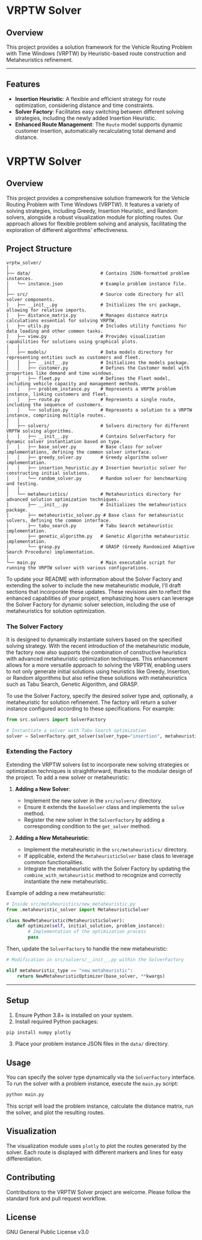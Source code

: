 
# VRPTW Solver

## Overview

This project provides a solution framework for the Vehicle Routing Problem with Time Windows (VRPTW) by Heuristic-based route construction and Metaheuristics refinement.

---

## Features
- **Insertion Heuristic**: A flexible and efficient strategy for route optimization, considering distance and time constraints.
- **Solver Factory**: Facilitates easy switching between different solving strategies, including the newly added Insertion Heuristic.
- **Enhanced Route Management**: The `Route` model supports dynamic customer insertion, automatically recalculating total demand and distance.

# VRPTW Solver

## Overview

This project provides a comprehensive solution framework for the Vehicle Routing Problem with Time Windows (VRPTW). It features a variety of solving strategies, including Greedy, Insertion Heuristic, and Random solvers, alongside a robust visualization module for plotting routes. Our approach allows for flexible problem solving and analysis, facilitating the exploration of different algorithms' effectiveness.

## Project Structure

```
vrptw_solver/
│
├── data/                          # Contains JSON-formatted problem instances.
│   └── instance.json              # Example problem instance file.
│
├── src/                           # Source code directory for all solver components.
│   ├── __init__.py                # Initializes the src package, allowing for relative imports.
│   ├── distance_matrix.py         # Manages distance matrix calculations essential for solving VRPTW.
│   ├── utils.py                   # Includes utility functions for data loading and other common tasks.
│   ├── view.py                    # Provides visualization capabilities for solutions using graphical plots.
│   │
│   ├── models/                    # Data models directory for representing entities such as customers and fleet.
│   │   ├── __init__.py            # Initializes the models package.
│   │   ├── customer.py            # Defines the Customer model with properties like demand and time windows.
│   │   ├── fleet.py               # Defines the Fleet model, including vehicle capacity and management methods.
│   │   ├── problem_instance.py    # Represents a VRPTW problem instance, linking customers and fleet.
│   │   ├── route.py               # Represents a single route, including the sequence of customers.
│   │   └── solution.py            # Represents a solution to a VRPTW instance, comprising multiple routes.
│   │
│   ├── solvers/                   # Solvers directory for different VRPTW solving algorithms.
│   │   ├── __init__.py            # Contains SolverFactory for dynamic solver instantiation based on type.
│   │   ├── base_solver.py         # Base class for solver implementations, defining the common solver interface.
│   │   ├── greedy_solver.py       # Greedy algorithm solver implementation.
│   │   ├── insertion_heuristic.py # Insertion heuristic solver for constructing initial solutions.
│   │   └── random_solver.py       # Random solver for benchmarking and testing.
│   │
│   └── metaheuristics/            # Metaheuristics directory for advanced solution optimization techniques.
│       ├── __init__.py            # Initializes the metaheuristics package.
│       ├── metaheuristic_solver.py # Base class for metaheuristic solvers, defining the common interface.
│       ├── tabu_search.py         # Tabu Search metaheuristic implementation.
│       ├── genetic_algorithm.py   # Genetic Algorithm metaheuristic implementation.
│       └── grasp.py               # GRASP (Greedy Randomized Adaptive Search Procedure) implementation.
│
└── main.py                        # Main executable script for running the VRPTW solver with various configurations.
```

To update your README with information about the Solver Factory and extending the solver to include the new metaheuristic module, I'll draft sections that incorporate these updates. These revisions aim to reflect the enhanced capabilities of your project, emphasizing how users can leverage the Solver Factory for dynamic solver selection, including the use of metaheuristics for solution optimization.

### The Solver Factory

It is designed to dynamically instantiate solvers based on the specified solving strategy. With the recent introduction of the metaheuristic module, the factory now also supports the combination of constructive heuristics with advanced metaheuristic optimization techniques. This enhancement allows for a more versatile approach to solving the VRPTW, enabling users to not only generate initial solutions using heuristics like Greedy, Insertion, or Random algorithms but also refine these solutions with metaheuristics such as Tabu Search, Genetic Algorithm, and GRASP.

To use the Solver Factory, specify the desired solver type and, optionally, a metaheuristic for solution refinement. The factory will return a solver instance configured according to these specifications. For example:

```python
from src.solvers import SolverFactory

# Instantiate a solver with Tabu Search optimization
solver = SolverFactory.get_solver(solver_type="insertion", metaheuristic="tabu_search", **kwargs)
```

### Extending the Factory

Extending the VRPTW solvers list to incorporate new solving strategies or optimization techniques is straightforward, thanks to the modular design of the project. To add a new solver or metaheuristic:

1. **Adding a New Solver**:
   - Implement the new solver in the `src/solvers/` directory.
   - Ensure it extends the `BaseSolver` class and implements the `solve` method.
   - Register the new solver in the `SolverFactory` by adding a corresponding condition to the `get_solver` method.

2. **Adding a New Metaheuristic**:
   - Implement the metaheuristic in the `src/metaheuristics/` directory.
   - If applicable, extend the `MetaheuristicSolver` base class to leverage common functionalities.
   - Integrate the metaheuristic with the Solver Factory by updating the `combine_with_metaheuristic` method to recognize and correctly instantiate the new metaheuristic.

Example of adding a new metaheuristic:

```python
# Inside src/metaheuristics/new_metaheuristic.py
from .metaheuristic_solver import MetaheuristicSolver

class NewMetaheuristic(MetaheuristicSolver):
    def optimize(self, initial_solution, problem_instance):
        # Implementation of the optimization process
        pass
```

Then, update the `SolverFactory` to handle the new metaheuristic:

```python
# Modification in src/solvers/__init__.py within the SolverFactory

elif metaheuristic_type == "new_metaheuristic":
    return NewMetaheuristicOptimizer(base_solver, **kwargs)
```

---

## Setup

1. Ensure Python 3.8+ is installed on your system.
2. Install required Python packages:

```bash
pip install numpy plotly
```

3. Place your problem instance JSON files in the `data/` directory.

## Usage

You can specify the solver type dynamically via the `SolverFactory` interface.
To run the solver with a problem instance, execute the `main.py` script:

```bash
python main.py
```

This script will load the problem instance, calculate the distance matrix, run the solver, and plot the resulting routes.

## Visualization

The visualization module uses `plotly` to plot the routes generated by the solver. Each route is displayed with different markers and lines for easy differentiation.

## Contributing

Contributions to the VRPTW Solver project are welcome. Please follow the standard fork and pull request workflow.

## License

GNU General Public License v3.0
